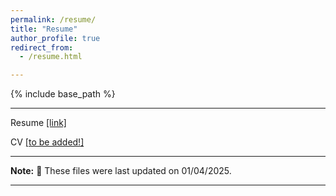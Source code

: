 ```yaml
---
permalink: /resume/
title: "Resume"
author_profile: true
redirect_from: 
  - /resume.html

---
```


{% include base_path %}

---

Resume [\[link\]](/files/resume-harshi-saha.pdf)

CV [\[to be added!\]]()

---

**Note:** 🔨 These files were last updated on 01/04/2025.

---
